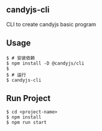 ## candyjs-cli

CLI to create candyjs basic program

## Usage

```
$ # 安装依赖
$ npm install -D @candyjs/cli
$
$ # 运行
$ candyjs-cli
```

## Run Project

```
$ cd <project-name>
$ npm install
$ npm run start
```
